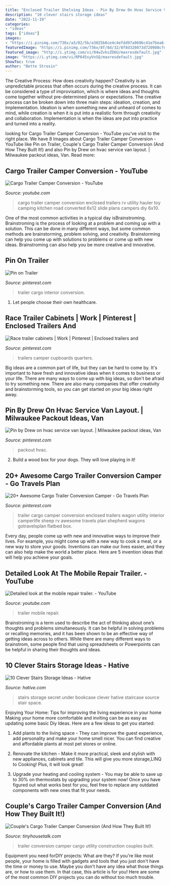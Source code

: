 ```yaml
---
title: "Enclosed Trailer Shelving Ideas - Pin By Drew On Hvac Service Van Layout."
description: "10 clever stairs storage ideas"
date: "2022-11-19"
categories:
- "ideas"
tags: ["ideas"]
images:
- "https://i.pinimg.com/736x/a3/02/5b/a3025b8ce4c4efdd97a9696c41e7bea6--interior-trailer-cargo-trailer-conversion.jpg"
featuredImage: "https://i.pinimg.com/736x/8f/8d/32/8f8d320873d720988cfda2bd2c33db2e.jpg"
featured_image: "http://i.ytimg.com/vi/04wZvksZD6U/maxresdefault.jpg"
image: "https://i.ytimg.com/vi/RP645syVnSQ/maxresdefault.jpg"
ShowToc: true
author: "Bette Strosin"
---
```



The Creative Process: How does creativity happen?
Creativity is an unpredictable process that often occurs during the creative process. It can be considered a type of improvisation, which is where ideas and thoughts come together without pre-determined plans or expectations. The creative process can be broken down into three main steps: ideation, creation, and Implementation. Ideation is when something new and unheard of comes to mind, while creation is when it is put into a realistic form through creativity and collaboration. Implementation is when the ideas are put into practice and turned into a reality.

	

		
looking for Cargo Trailer Camper Conversion - YouTube you've visit to the right place. We have 8 Images about Cargo Trailer Camper Conversion - YouTube like Pin on Trailer, Couple&#039;s Cargo Trailer Camper Conversion (And How They Built It!) and also Pin by Drew on hvac service van layout. | Milwaukee packout ideas, Van. Read more:
		
    
## Cargo Trailer Camper Conversion - YouTube

<img loading=lazy src="http://i.ytimg.com/vi/04wZvksZD6U/maxresdefault.jpg" onerror="this.onerror=null;this.src='https://tse2.mm.bing.net/th?id=OIP.CjBqURlEnwhUXiK3ZcIJNwHaEK&amp;pid=15.1';" alt="Cargo Trailer Camper Conversion - YouTube">

_Source: youtube.com_

>cargo trailer camper conversion enclosed trailers rv utility hauler toy camping kitchen road converted 6x12 slide plans campers diy 6x10. 

	

One of the most common activities in a typical day isBrainstroming. Brainstroming is the process of looking at a problem and coming up with a solution. This can be done in many different ways, but some common methods are brainstorming, problem solving, and creativity. Brainstorming can help you come up with solutions to problems or come up with new ideas. Brainstroming can also help you be more creative and innovative.

    
## Pin On Trailer

<img loading=lazy src="https://i.pinimg.com/736x/a3/02/5b/a3025b8ce4c4efdd97a9696c41e7bea6--interior-trailer-cargo-trailer-conversion.jpg" onerror="this.onerror=null;this.src='https://tse3.mm.bing.net/th?id=OIP.AIUTZMvNVgD0nXU1_3180gHaFj&amp;pid=15.1';" alt="Pin on Trailer">

_Source: pinterest.com_

>trailer cargo interior conversion. 

	

1. Let people choose their own healthcare.

    
## Race Trailer Cabinets | Work | Pinterest | Enclosed Trailers And

<img loading=lazy src="https://s-media-cache-ak0.pinimg.com/736x/53/3e/3b/533e3b89e334322f97ae4ba719ed6172--food-storage-rooms-trailer-organization.jpg" onerror="this.onerror=null;this.src='https://tse2.mm.bing.net/th?id=OIP.1X6e4I0BnyyXu8QTwff72QHaJ3&amp;pid=15.1';" alt="Race trailer cabinets | Work | Pinterest | Enclosed trailers and">

_Source: pinterest.com_

>trailers camper cupboards quarters. 

	

Big ideas are a common part of life, but they can be hard to come by. It's important to have fresh and innovative ideas when it comes to business or your life. There are many ways to come up with big ideas, so don't be afraid to try something new. There are also many companies that offer creativity and brainstorming tools, so you can get started on your big ideas right away.

    
## Pin By Drew On Hvac Service Van Layout. | Milwaukee Packout Ideas, Van

<img loading=lazy src="https://i.pinimg.com/736x/7c/6f/38/7c6f38d7cb0a8a31a4eed1a87f6d3170.jpg" onerror="this.onerror=null;this.src='https://tse2.mm.bing.net/th?id=OIP.wopD0gnl78BYjSyZWEei1AHaJ3&amp;pid=15.1';" alt="Pin by Drew on hvac service van layout. | Milwaukee packout ideas, Van">

_Source: pinterest.com_

>packout hvac. 

	

2. Build a wood box for your dogs. They will love playing in it!

    
## 20+ Awesome Cargo Trailer Conversion Camper - Go Travels Plan

<img loading=lazy src="https://i.pinimg.com/736x/8f/8d/32/8f8d320873d720988cfda2bd2c33db2e.jpg" onerror="this.onerror=null;this.src='https://tse1.mm.bing.net/th?id=OIP.5SyPoHTtlHMutXKdJ1BUOQHaJ3&amp;pid=15.1';" alt="20+ Awesome Cargo Trailer Conversion Camper - Go Travels Plan">

_Source: pinterest.com_

>trailer cargo camper conversion enclosed trailers wagon utility interior camperlife sheep rv awesome travels plan shepherd wagons gotravelsplan flatbed box. 

	

Every day, people come up with new and innovative ways to improve their lives. For example, you might come up with a new way to cook a meal, or a new way to store your goods. Inventions can make our lives easier, and they can also help make the world a better place. Here are 5 invention ideas that will help you achieve your goals.

    
## Detailed Look At The Mobile Repair Trailer. - YouTube

<img loading=lazy src="https://i.ytimg.com/vi/RP645syVnSQ/maxresdefault.jpg" onerror="this.onerror=null;this.src='https://tse4.mm.bing.net/th?id=OIP.ex5XzbmbaX0jfgjzuR6N4wHaEK&amp;pid=15.1';" alt="Detailed look at the mobile repair trailer. - YouTube">

_Source: youtube.com_

>trailer mobile repair. 

	

Brainstroming is a term used to describe the act of thinking about one’s thoughts and problems simultaneously. It can be helpful in solving problems or recalling memories, and it has been shown to be an effective way of getting ideas across to others. While there are many different ways to brainstrom, some people find that using spreadsheets or Powerpoints can be helpful in sharing their thoughts and ideas.

    
## 10 Clever Stairs Storage Ideas - Hative

<img loading=lazy src="https://hative.com/wp-content/uploads/2014/11/stairs-storage-ideas/3-secret-bookcase-under-stairs.jpg" onerror="this.onerror=null;this.src='https://tse3.mm.bing.net/th?id=OIP.pcRJdmwGkNVwAtDFS_2-aAAAAA&amp;pid=15.1';" alt="10 Clever Stairs Storage Ideas - Hative">

_Source: hative.com_

>stairs storage secret under bookcase clever hative staircase source stair space. 

	

Enjoying Your Home: Tips for improving the living experience in your home
Making your home more comfortable and inviting can be as easy as updating some basic Diy Ideas. Here are a few ideas to get you started:
1. Add plants to the living space - They can improve the guest experience, add personality and make your home smell nicer. You can find creative and affordable plants at most pet stores or online.

2. Renovate the kitchen - Make it more practical, sleek and stylish with new appliances, cabinets and tile. This will give you more storage,LINQ to Cooking! Plus, it will look great!

3. Upgrade your heating and cooling system - You may be able to save up to 30% on thermostats by upgrading your system now! Once you have figured out what works best for you, feel free to replace any outdated components with new ones that fit your needs.

    
## Couple&#039;s Cargo Trailer Camper Conversion (And How They Built It!)

<img loading=lazy src="https://tinyhousetalk.com/wp-content/uploads/Couples-Cargo-Utility-Trailer-to-Camper-Conversion-Construction-0015.jpg" onerror="this.onerror=null;this.src='https://tse2.mm.bing.net/th?id=OIP.n-_TPiTZ6-L9YZXfbaq9iwHaJf&amp;pid=15.1';" alt="Couple&#039;s Cargo Trailer Camper Conversion (And How They Built It!)">

_Source: tinyhousetalk.com_

>trailer conversion camper cargo utility construction couples built. 

	

Equipment you need forDIY projects: What are they?
If you're like most people, your home is filled with gadgets and tools that you just don't have the time or money to use. Maybe you don't have any idea what those things are, or how to use them. In that case, this article is for you! Here are some of the most common DIY projects you can do without too much trouble.

